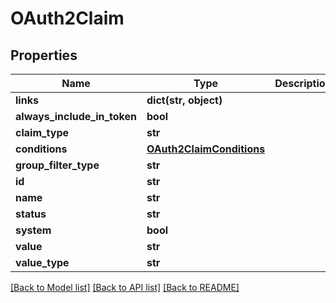 # OAuth2Claim

## Properties
Name | Type | Description | Notes
------------ | ------------- | ------------- | -------------
**links** | **dict(str, object)** |  | [optional] 
**always_include_in_token** | **bool** |  | [optional] 
**claim_type** | **str** |  | [optional] 
**conditions** | [**OAuth2ClaimConditions**](OAuth2ClaimConditions.md) |  | [optional] 
**group_filter_type** | **str** |  | [optional] 
**id** | **str** |  | [optional] 
**name** | **str** |  | [optional] 
**status** | **str** |  | [optional] 
**system** | **bool** |  | [optional] 
**value** | **str** |  | [optional] 
**value_type** | **str** |  | [optional] 

[[Back to Model list]](../README.md#documentation-for-models) [[Back to API list]](../README.md#documentation-for-api-endpoints) [[Back to README]](../README.md)

